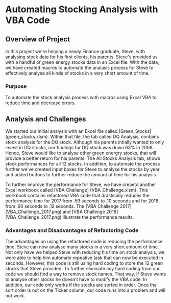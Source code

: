 # Automating Stocking Analysis with VBA Code

## Overview of Project
In this project we're helping a newly Finance graduate, Steve, with analysing stock data for his first clients, his parents. Steve's provided us with a handful of green energy stocks data in an Excel file. With the data, we have created macros to automate the analasis process for Steve to effectively analyse all kinds of stocks in a very short amount of time.

### Purpose
To automate the stock analysis process with macros using Excel VBA to reduce time and decrease errors.

## Analysis and Challenges
We started our initial analysis with an Excel file called [Green_Stocks] (green_stocks.xlsm). Within that file, the tab called DQ Analysis, contains stock analysis for the DQ stock. Although his parents intially wanted to only invest in DQ stocks, our findings for DQ stock was down 63% in 2008. Hence, Steve would like to analyse other green energry stocks, that will provide a better return for his parents. The All Stocks Analysis tab, shows stock performances for all 12 stocks. In addition, to automate the process further we've created input boxes for Steve to analyse the stocks by year and added buttons to further reduce the amount of time for his analysis.

To further improve the performance for Steve, we have creaetd another Excel workbook called [VBA Challenge] (VBA_Challenge.xlsm). This workbook contains refactored VBA code that drastically reduces the performance time for 2017 from .59 seconds to .10 seconds and for 2018 from .60 seconds to .12 seconds. The [VBA Challenge 2017] (VBA_Challenge_2017.png) and [VBA Challenge 2018] (VBA_Challenge_2017.png) illustrate the performance results.

### Advantages and Disadvantages of Refactoring Code
The advantages on using the refactored code is reducing the performance time. Steve can now analyse many stocks in a very short amount of time. Not only have we helped Steve with reducing his time on stock analysis, we were able to help him automate repeative task that can now be executed in seconds. However, this code is still using hard coding to store the 12 green stocks that Steve provided. To further eliminate any hard coding from our code we should find a way to remove stock names. That way, if Steve wants to analyse other stocks he doesn't have to modify the VBA code. In addition, our code only works if the stocks are sorted in order. Once the sort order is not on the Ticker column, our code runs into a problem and will not work.
